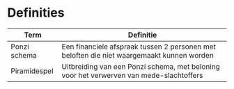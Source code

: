 # Definities

Term        |Definitie
------------|----------------------------------------------------------------------------------
Ponzi schema|Een financiele afspraak tussen 2 personen met beloften die niet waargemaakt kunnen worden
Piramidespel|Uitbreiding van een Ponzi schema, met beloning voor het verwerven van mede-slachtoffers

